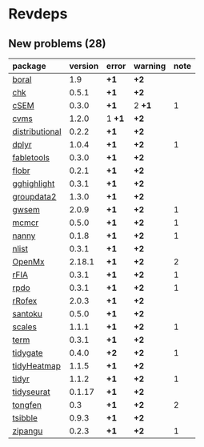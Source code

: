 # Revdeps

## New problems (28)

|package                                      |version |error    |warning  |note |
|:--------------------------------------------|:-------|:--------|:--------|:----|
|[boral](problems.md#boral)                   |1.9     |__+1__   |__+2__   |     |
|[chk](problems.md#chk)                       |0.5.1   |__+1__   |__+2__   |     |
|[cSEM](problems.md#csem)                     |0.3.0   |__+1__   |2 __+1__ |1    |
|[cvms](problems.md#cvms)                     |1.2.0   |1 __+1__ |__+2__   |     |
|[distributional](problems.md#distributional) |0.2.2   |__+1__   |__+2__   |     |
|[dplyr](problems.md#dplyr)                   |1.0.4   |__+1__   |__+2__   |1    |
|[fabletools](problems.md#fabletools)         |0.3.0   |__+1__   |__+2__   |     |
|[flobr](problems.md#flobr)                   |0.2.1   |__+1__   |__+2__   |     |
|[gghighlight](problems.md#gghighlight)       |0.3.1   |__+1__   |__+2__   |     |
|[groupdata2](problems.md#groupdata2)         |1.3.0   |__+1__   |__+2__   |     |
|[gwsem](problems.md#gwsem)                   |2.0.9   |__+1__   |__+2__   |1    |
|[mcmcr](problems.md#mcmcr)                   |0.5.0   |__+1__   |__+2__   |1    |
|[nanny](problems.md#nanny)                   |0.1.8   |__+1__   |__+2__   |1    |
|[nlist](problems.md#nlist)                   |0.3.1   |__+1__   |__+2__   |     |
|[OpenMx](problems.md#openmx)                 |2.18.1  |__+1__   |__+2__   |2    |
|[rFIA](problems.md#rfia)                     |0.3.1   |__+1__   |__+2__   |1    |
|[rpdo](problems.md#rpdo)                     |0.3.1   |__+1__   |__+2__   |1    |
|[rRofex](problems.md#rrofex)                 |2.0.3   |__+1__   |__+2__   |     |
|[santoku](problems.md#santoku)               |0.5.0   |__+1__   |__+2__   |     |
|[scales](problems.md#scales)                 |1.1.1   |__+1__   |__+2__   |1    |
|[term](problems.md#term)                     |0.3.1   |__+1__   |__+2__   |     |
|[tidygate](problems.md#tidygate)             |0.4.0   |__+2__   |__+2__   |1    |
|[tidyHeatmap](problems.md#tidyheatmap)       |1.1.5   |__+1__   |__+2__   |     |
|[tidyr](problems.md#tidyr)                   |1.1.2   |__+1__   |__+2__   |1    |
|[tidyseurat](problems.md#tidyseurat)         |0.1.17  |__+1__   |__+2__   |     |
|[tongfen](problems.md#tongfen)               |0.3     |__+1__   |__+2__   |2    |
|[tsibble](problems.md#tsibble)               |0.9.3   |__+1__   |__+2__   |     |
|[zipangu](problems.md#zipangu)               |0.2.3   |__+1__   |__+2__   |1    |

